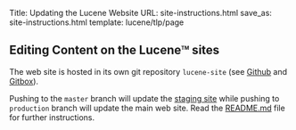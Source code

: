 Title: Updating the Lucene Website
URL: site-instructions.html
save_as: site-instructions.html
template: lucene/tlp/page

## Editing Content on the Lucene<span style="vertical-align: super; font-size: xx-small">TM</span> sites

The web site is hosted in its own git repository `lucene-site` (see [Github](https://github.com/apache/lucene-site/) and [Gitbox](https://gitbox.apache.org/repos/asf/lucene-site.git)).

Pushing to the `master` branch will update the [staging site](https://lucene.staged.apache.org) while pushing to `production` branch will update the main web site. Read the [README.md](https://github.com/apache/lucene-site/blob/master/README.md) file for further instructions.
